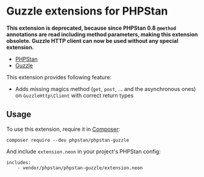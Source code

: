 # Guzzle extensions for PHPStan

**This extension is deprecated, because since PHPStan 0.8 `@method` annotations are read including method parameters, making this extension obsolete. Guzzle HTTP client can now be used without any special extension.**

* [PHPStan](https://github.com/phpstan/phpstan)
* [Guzzle](https://github.com/guzzle/guzzle)

This extension provides following feature:

* Adds missing magics method (`get`, `post`, ... and the asynchronous ones) on `GuzzleHttp\Client` with correct return types

## Usage

To use this extension, require it in [Composer](https://getcomposer.org/):

```
composer require --dev phpstan/phpstan-guzzle
```

And include `extension.neon` in your project's PHPStan config:

```
includes:
	- vendor/phpstan/phpstan-guzzle/extension.neon
```
